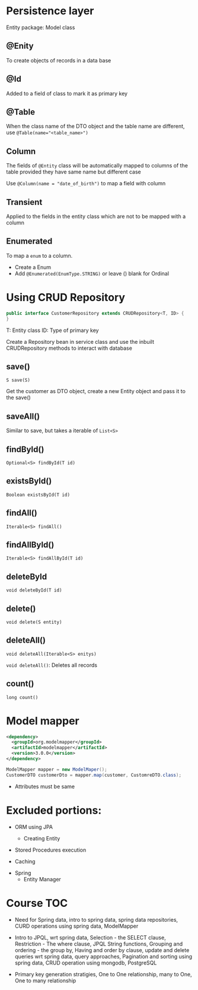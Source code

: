 # Persistence layer

Entity package: Model class

## @Enity
To create objects of records in a data base

## @Id 
Added to a field of class to mark it as primary key

## @Table
When the class name of the DTO object and the table name are different, use `@Table(name="<table_name>")`

## Column
The fields of `@Entity` class will be automatically mapped to columns of the table provided they have same name but different case

Use `@Column(name = "date_of_birth")` to map a field with column

## Transient 
Applied to the fields in the entity class which are not to be mapped with a column

## Enumerated
To map a `enum` to a column.
 - Create a Enum
 - Add `@Enumerated(EnumType.STRING)` or leave () blank for Ordinal

# Using CRUD Repository

```java
public interface CustomerRepository extends CRUDRepository<T, ID> {
}
```

T: Entity class
ID: Type of primary key

Create a Repository bean in service class and use the inbuilt CRUDRepository methods to interact with database

## save()
`S save(S)`

Get the customer as DTO object, create a new Entity object and pass it to the save()

## saveAll()
Similar to save, but takes a iterable of `List<S>`

## findById()
`Optional<S> findById(T id)`

## existsById()
`Boolean existsById(T id)`

## findAll()
`Iterable<S> findAll()`

## findAllById()
`Iterable<S> findAllById(T id)`

## deleteById
`void deleteById(T id)`

## delete()
`void delete(S entity)`

## deleteAll()
`void deleteAll(Iterable<S> enitys)`

`void deleteAll()`: Deletes all records

## count()
`long count()`


# Model mapper
```xml
<dependency>
  <groupId>org.modelmapper</groupId>
  <artifactId>modelmapper</artifactId>
  <version>3.0.0</version>
</dependency>
```

```java
ModelMapper mapper = new ModelMaper();
CustomerDTO customerDto = mapper.map(customer, CustomreDTO.class);
```

 - Attributes must be same

 	
# Excluded portions:

 - ORM using JPA
	+ Creating Entity

 - Stored Procedures execution

 - Caching

 + Spring
	- Entity Manager

# Course TOC
 - Need for Spring data, intro to spring data, spring data repositories, CURD operations using spring data, ModelMapper

 - Intro to JPQL, wrt spring data, Selection - the SELECT clause, Restriction - The where clause, JPQL String functions, Grouping and ordering - the group by, Having and order by clause, update and delete queries wrt spring data, query approaches, Pagination and sorting using spring data, CRUD operation using mongodb, PostgreSQL

 - Primary key generation stratigies, One to One relationship, many to One, One to many relationship

